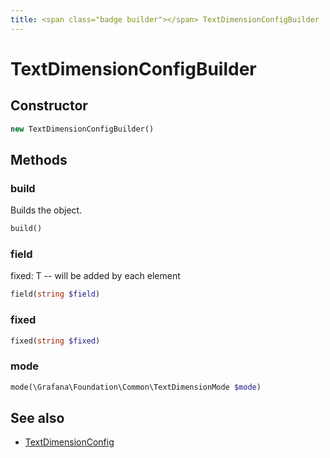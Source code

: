 ```yaml
---
title: <span class="badge builder"></span> TextDimensionConfigBuilder
---
```

# <span class="badge builder"></span> TextDimensionConfigBuilder

## Constructor

```php
new TextDimensionConfigBuilder()
```
## Methods

### <span class="badge object-method"></span> build

Builds the object.

```php
build()
```

### <span class="badge object-method"></span> field

fixed: T -- will be added by each element

```php
field(string $field)
```

### <span class="badge object-method"></span> fixed

```php
fixed(string $fixed)
```

### <span class="badge object-method"></span> mode

```php
mode(\Grafana\Foundation\Common\TextDimensionMode $mode)
```

## See also

 * <span class="badge object-type-class"></span> [TextDimensionConfig](./object-TextDimensionConfig.md)
